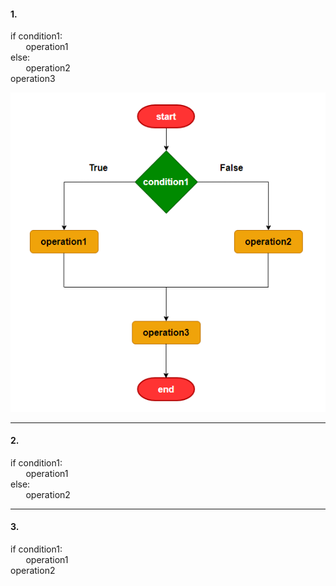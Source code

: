 #### 1.  

if condition1:  
&emsp;&thinsp;&nbsp; operation1  
else:  
&emsp;&thinsp;&nbsp; operation2  
operation3  

![](https://github.com/NizeSr/Practice-Python/blob/main/Flowchart_Images/Flowchart_1.PNG?raw=true)
 

---  
#### 2.

if condition1:  
&emsp;&thinsp;&nbsp; operation1  
else:  
&emsp;&thinsp;&nbsp; operation2

 

---  
#### 3.  

if condition1:  
&emsp;&thinsp;&nbsp; operation1  
operation2  


